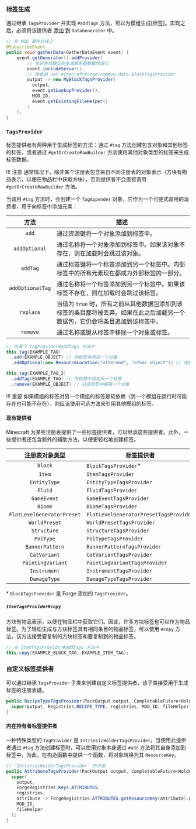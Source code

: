 ### 标签生成
通过继承 `TagsProvider` 并实现 `#addTags` 方法，可以为模组生成[标签]。实现之后，必须将该提供者 [添加][datagen] 到 `DataGenerator` 中。

```java
// 在 MOD 事件总线上
@SubscribeEvent
public void gatherData(GatherDataEvent event) {
    event.getGenerator().addProvider(
        // 告诉生成器仅在生成服务器数据时运行
        event.includeServer(),
        // 继承自 net.minecraftforge.common.data.BlockTagsProvider
        output -> new MyBlockTagsProvider(
          output,
          event.getLookupProvider(),
          MOD_ID,
          event.getExistingFileHelper()
        )
    );
}
```

### `TagsProvider`
标签提供者有两种用于生成标签的方法：通过 `#tag` 方法创建包含对象和其他标签的标签，或者通过 `#getOrCreateRawBuilder` 方法使用其他对象类型的标签来生成标签数据。

!!! 注意
    通常情况下，除非某个注册表包含来自不同注册表的对象表示（方块有物品表示，以便在物品栏中获取方块），否则提供者不会直接调用 `#getOrCreateRawBuilder` 方法。

当调用 `#tag` 方法时，会创建一个 `TagAppender` 对象，它作为一个可链式调用的消费者，用于向标签中添加元素：

| 方法 | 描述 |
| :---: | --- |
| `add` | 通过资源键将一个对象添加到标签中。 |
| `addOptional` | 通过名称将一个对象添加到标签中。如果该对象不存在，则在加载时会跳过该对象。 |
| `addTag` | 通过标签键将一个标签添加到另一个标签中。内部标签中的所有元素现在都成为外部标签的一部分。 |
| `addOptionalTag` | 通过名称将一个标签添加到另一个标签中。如果该标签不存在，则在加载时会跳过该标签。 |
| `replace` | 当值为 `true` 时，所有之前从其他数据包添加到该标签的条目都将被丢弃。如果在此之后加载另一个数据包，它仍会将条目追加到该标签中。 |
| `remove` | 通过名称或键从标签中移除一个对象或标签。 |

```java
// 在某个 TagProvider#addTags 方法中
this.tag(EXAMPLE_TAG)
  .add(EXAMPLE_OBJECT) // 向标签中添加一个对象
  .addOptional(new ResourceLocation("othermod", "other_object")) // 向标签中添加另一个模组的对象

this.tag(EXAMPLE_TAG_2)
  .addTag(EXAMPLE_TAG) // 向标签中添加另一个标签
  .remove(EXAMPLE_OBJECT) // 从该标签中移除一个对象
```

!!! 重要
    如果模组的标签对另一个模组的标签是软依赖（另一个模组在运行时可能存在也可能不存在），则应该使用可选方法来引用其他模组的标签。

#### 现有提供者
Minecraft 为某些注册表提供了一些标签提供者，可以继承这些提供者。此外，一些提供者还包含额外的辅助方法，以便更轻松地创建标签。

| 注册表对象类型 | 标签提供者 |
| :---: | --- |
| `Block` | `BlockTagsProvider`\* |
| `Item` | `ItemTagsProvider` |
| `EntityType` | `EntityTypeTagsProvider` |
| `Fluid` | `FluidTagsProvider` |
| `GameEvent` | `GameEventTagsProvider` |
| `Biome` | `BiomeTagsProvider` |
| `FlatLevelGeneratorPreset` | `FlatLevelGeneratorPresetTagsProvider` |
| `WorldPreset` | `WorldPresetTagsProvider` |
| `Structure` | `StructureTagsProvider` |
| `PoiType` | `PoiTypeTagsProvider` |
| `BannerPattern` | `BannerPatternTagsProvider` |
| `CatVariant` | `CatVariantTagsProvider` |
| `PaintingVariant` | `PaintingVariantTagsProvider` |
| `Instrument` | `InstrumentTagsProvider` |
| `DamageType` | `DamageTypeTagsProvider` |

\* `BlockTagsProvider` 是 Forge 添加的 `TagsProvider`。

##### `ItemTagsProvider#copy`
方块有物品表示，以便在物品栏中获取它们。因此，许多方块标签也可以作为物品标签。为了轻松生成与方块标签具有相同条目的物品标签，可以使用 `#copy` 方法，该方法接受要复制的方块标签和要复制到的物品标签。

```java
// 在 ItemTagsProvider#addTags 方法中
this.copy(EXAMPLE_BLOCK_TAG, EXAMPLE_ITEM_TAG);
```

### 自定义标签提供者
可以通过继承 `TagsProvider` 子类来创建自定义标签提供者，该子类接受用于生成标签的注册表键。

```java
public RecipeTypeTagsProvider(PackOutput output, CompletableFuture<HolderLookup.Provider> registries, ExistingFileHelper fileHelper) {
  super(output, Registries.RECIPE_TYPE, registries, MOD_ID, fileHelper);
}
```

#### 内在持有者标签提供者
一种特殊类型的 `TagProvider` 是 `IntrinsicHolderTagsProvider`。当使用此提供者通过 `#tag` 方法创建标签时，可以使用对象本身通过 `#add` 方法将其自身添加到标签中。为此，在构造函数中提供一个函数，将对象转换为其 `ResourceKey`。

```java
// `IntrinsicHolderTagsProvider` 的子类
public AttributeTagsProvider(PackOutput output, CompletableFuture<HolderLookup.Provider> registries, ExistingFileHelper fileHelper) {
  super(
    output,
    ForgeRegistries.Keys.ATTRIBUTES,
    registries,
    attribute -> ForgeRegistries.ATTRIBUTES.getResourceKey(attribute).get(),
    MOD_ID,
    fileHelper
  );
}
```

[tags]: ../../resources/server/tags.md
[datagen]: ../index.md#data-providers
[custom]: ../../concepts/registries.md#creating-custom-forge-registries
